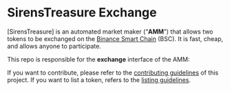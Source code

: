 # SirensTreasure Exchange


[SirensTreasure] is an automated market maker (“**AMM**”) that allows two tokens to be exchanged on the [Binance Smart Chain](https://www.binance.org/en/smartChain) (BSC). It is fast, cheap, and allows anyone to participate.

This repo is responsible for the **exchange** interface of the AMM:

If you want to contribute, please refer to the [contributing guidelines](./CONTRIBUTING.md) of this project.
If you want to list a token, refers to the [listing guidelines](./listing.md).
